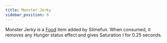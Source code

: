 ```yaml
---
title: Monster Jerky
sidebar_position: 6
---
```


Monster Jerky is a [Food](Food.md) item added by Slimefun. When consumed, it removes any Hunger status effect and gives Saturation I for 0.25 seconds.
